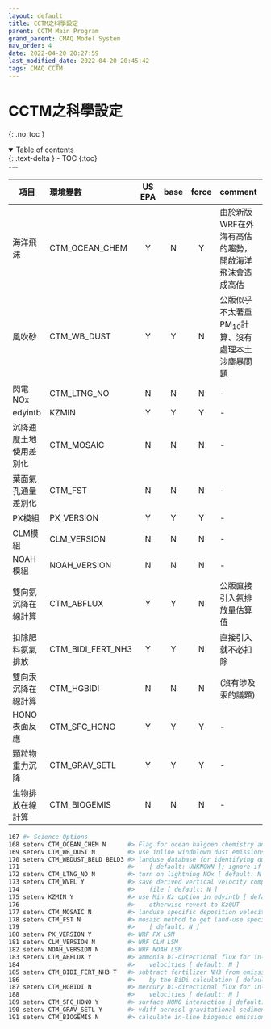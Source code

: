 ```yaml
---
layout: default
title: CCTM之科學設定
parent: CCTM Main Program
grand_parent: CMAQ Model System
nav_order: 4
date: 2022-04-20 20:27:59
last_modified_date: 2022-04-20 20:45:42
tags: CMAQ CCTM
---
```


# CCTM之科學設定
{: .no_toc }

<details open markdown="block">
  <summary>
    Table of contents
  </summary>
  {: .text-delta }
- TOC
{:toc}
</details>
---

|項目|環境變數|US EPA|base|force|comment|
|-|:-|:-:|:-:|:-:|:-|
|海洋飛沫|CTM_OCEAN_CHEM|Y|N|Y|由於新版WRF在外海有高估的趨勢，開啟海洋飛沫會造成高估|
|風吹砂|CTM_WB_DUST|Y|Y|N|公版似乎不太著重PM<sub>10</sub>計算、沒有處理本土沙塵暴問題|
|閃電NOx|CTM_LTNG_NO|N|N|N|-|
|edyintb|KZMIN|Y|Y|Y|-|
|沉降速度土地使用差別化|CTM_MOSAIC|N|N|N|-|
|葉面氣孔通量差別化|CTM_FST|N|N|N|-|
|PX模組|PX_VERSION|Y|Y|Y|-|
|CLM模組|CLM_VERSION|N|N|N|-|
|NOAH模組|NOAH_VERSION|N|N|N|-|
|雙向氨沉降在線計算|CTM_ABFLUX|Y|Y|N|公版直接引入氨排放量估算值|
|扣除肥料氨氣排放|CTM_BIDI_FERT_NH3 |Y|Y|N|直接引入就不必扣除|
|雙向汞沉降在線計算|CTM_HGBIDI|N|N|N|(沒有涉及汞的議題)|
|HONO表面反應|CTM_SFC_HONO|Y|Y|Y|-|
|顆粒物重力沉降|CTM_GRAV_SETL|Y|Y|Y|-|
|生物排放在線計算|CTM_BIOGEMIS|N|N|N|-|


```bash
167 #> Science Options
168 setenv CTM_OCEAN_CHEM N      #> Flag for ocean halgoen chemistry and sea spray aerosol emissions [ default: Y ]
169 setenv CTM_WB_DUST N         #> use inline windblown dust emissions [ default: Y ]
170 setenv CTM_WBDUST_BELD BELD3 #> landuse database for identifying dust source regions
171                              #>    [ default: UNKNOWN ]; ignore if CTM_WB_DUST = N
172 setenv CTM_LTNG_NO N         #> turn on lightning NOx [ default: N ]
173 setenv CTM_WVEL Y            #> save derived vertical velocity component to conc
174                              #>    file [ default: N ]
175 setenv KZMIN Y               #> use Min Kz option in edyintb [ default: Y ],
176                              #>    otherwise revert to Kz0UT
177 setenv CTM_MOSAIC N          #> landuse specific deposition velocities [ default: N ]
178 setenv CTM_FST N             #> mosaic method to get land-use specific stomatal flux
179                              #>    [ default: N ]
180 setenv PX_VERSION Y          #> WRF PX LSM
181 setenv CLM_VERSION N         #> WRF CLM LSM
182 setenv NOAH_VERSION N        #> WRF NOAH LSM
183 setenv CTM_ABFLUX Y          #> ammonia bi-directional flux for in-line deposition
184                              #>    velocities [ default: N ]
185 setenv CTM_BIDI_FERT_NH3 T   #> subtract fertilizer NH3 from emissions because it will be handled
186                              #>    by the BiDi calculation [ default: Y ]
187 setenv CTM_HGBIDI N          #> mercury bi-directional flux for in-line deposition
188                              #>    velocities [ default: N ]
189 setenv CTM_SFC_HONO Y        #> surface HONO interaction [ default: Y ]
190 setenv CTM_GRAV_SETL Y       #> vdiff aerosol gravitational sedimentation [ default: Y ]
191 setenv CTM_BIOGEMIS N        #> calculate in-line biogenic emissions [ default: N ]
```